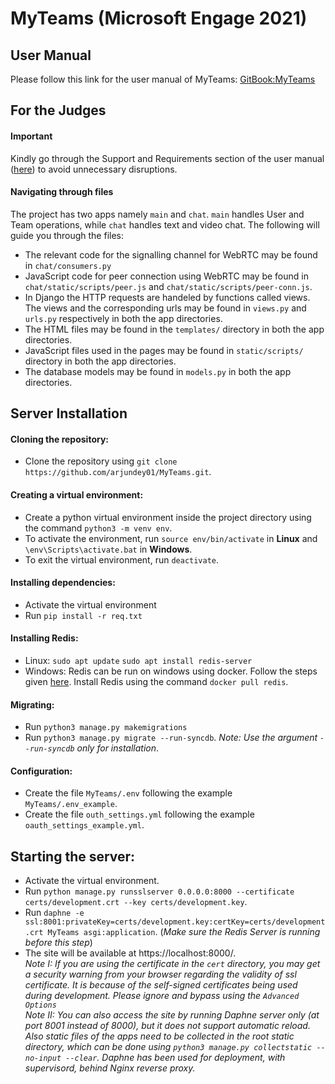 # MyTeams (Microsoft Engage 2021)

## User Manual
Please follow this link for the user manual of MyTeams: 
[GitBook:MyTeams](https://arjundey01.gitbook.io/myteams/)

## For the Judges
#### Important
Kindly go through the Support and Requirements section of the user manual ([here](https://arjundey01.gitbook.io/myteams/#support-and-requirements)) to avoid unnecessary disruptions.
#### Navigating through files
The project has two apps namely `main` and `chat`. `main` handles User and Team operations, while `chat` handles text and video chat. The following will guide you through the files:
- The relevant code for the signalling channel for WebRTC may be found in `chat/consumers.py`
- JavaScript code for peer connection using WebRTC may be found in `chat/static/scripts/peer.js` and  `chat/static/scripts/peer-conn.js`.
- In Django the HTTP requests are handeled by functions called views. The views and the corresponding urls may be found in `views.py` and `urls.py` respectively in both the app directories.
- The HTML files may be found in the `templates/` directory in both the app directories.
- JavaScript files used in the pages may be found in `static/scripts/` directory in both the app directories.
- The database models may be found in `models.py` in both the app directories.

## Server Installation 

#### Cloning the repository:
- Clone the repository using `git clone https://github.com/arjundey01/MyTeams.git`.

#### Creating a virtual environment:
- Create a python virtual environment inside the project directory using the command `python3 -m venv env`.
- To activate the environment, run `source env/bin/activate` in **Linux** and `\env\Scripts\activate.bat` in **Windows**.
- To exit the virtual environment, run `deactivate`.

#### Installing dependencies:
- Activate the virtual environment
- Run `pip install -r req.txt`

#### Installing Redis:
- Linux:
    `sudo apt update`
    `sudo apt install redis-server`
- Windows:
    Redis can be run on windows using docker.
    Follow the steps given [here](https://docs.docker.com/docker-for-windows/install/#install-docker-desktop-on-windows).
    Install Redis using the command `docker pull redis`.


#### Migrating:
- Run `python3 manage.py makemigrations`
- Run `python3 manage.py migrate --run-syncdb`. _Note: Use the argument `--run-syncdb` only for installation_.

#### Configuration:
- Create the file `MyTeams/.env` following the example `MyTeams/.env_example`.
- Create the file `outh_settings.yml` following the example `oauth_settings_example.yml`.


## Starting the server:
- Activate the virtual environment.
- Run `python manage.py runsslserver 0.0.0.0:8000 --certificate certs/development.crt --key certs/development.key`.
- Run `daphne -e ssl:8001:privateKey=certs/development.key:certKey=certs/development.crt MyTeams asgi:application`. (_Make sure the Redis Server is running before this step_)
- The site will be available at https://localhost:8000/.
\
_Note I: If you are using the certificate in the `cert` directory, you may get a security warning from your browser regarding the validity of ssl certificate. It is because of the self-signed certificates being used during development. Please ignore and bypass using the `Advanced Options`_
\
_Note II: You can also access the site by running Daphne server only (at port 8001 instead of 8000), but it does not support automatic reload. Also static files of the apps need to be collected in the root static directory, which can be done using `python3 manage.py collectstatic --no-input --clear`. Daphne has been used for deployment, with supervisord, behind Nginx reverse proxy._
